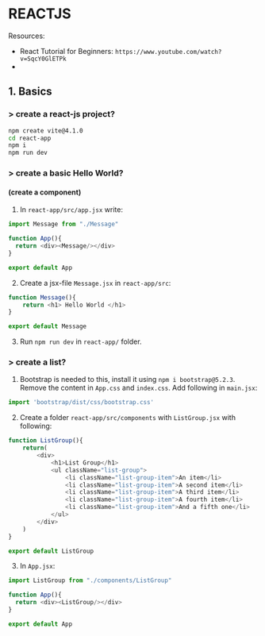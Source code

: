 # REACTJS

Resources:
-  React Tutorial for Beginners: `https://www.youtube.com/watch?v=SqcY0GlETPk`
-  

## 1. Basics

### > create a react-js project?
```bash
npm create vite@4.1.0
cd react-app
npm i
npm run dev
```

### > create a basic Hello World? 
#### (create a component)

1. In `react-app/src/app.jsx` write:

```js
import Message from "./Message"

function App(){
  return <div><Message/></div>
}

export default App
```

2. Create a jsx-file `Message.jsx` in `react-app/src`:

```js
function Message(){
    return <h1> Hello World </h1>
}

export default Message
```
3. Run `npm run dev` in `react-app/` folder.


### > create a list? 
1. Bootstrap is needed to this, install it using `npm i bootstrap@5.2.3`. Remove the content in `App.css` and `index.css`. Add following in `main.jsx`:

```js
import 'bootstrap/dist/css/bootstrap.css'
```

2. Create a folder `react-app/src/components` with `ListGroup.jsx` with following:

```js
function ListGroup(){
    return(
        <div>
            <h1>List Group</h1>
            <ul className="list-group">
                <li className="list-group-item">An item</li>
                <li className="list-group-item">A second item</li>
                <li className="list-group-item">A third item</li>
                <li className="list-group-item">A fourth item</li>
                <li className="list-group-item">And a fifth one</li>
            </ul>
        </div>
    )
}

export default ListGroup
```

3. In `App.jsx`:

```js
import ListGroup from "./components/ListGroup"

function App(){
  return <div><ListGroup/></div>
}

export default App
```

